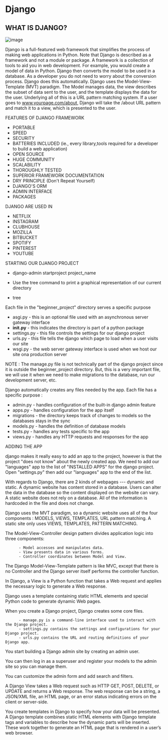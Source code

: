 # Django

## WHAT IS DJANGO?

![image](https://user-images.githubusercontent.com/90493668/216966169-42af6630-c221-47b9-9e97-97f59dd78436.png)

Django is a full-featured web framework that simplifies the process of making web applications in Python. Note that Django is described as a framework and not a module or package. A framework is a collection of tools to aid you in web development. For example, you would create a model of data in Python. Django then converts the model to be used in a database. As a developer you do not need to worry about the conversion process. Django does this automatically.
Django uses the Model-View-Template (MVT) paradigm. The Model manages data, the view describes the subset of data sent to the user, and the template displays the data for the user. Underlying all of this is a URL pattern matching system. If a user goes to www.yourpage.com/about, Django will take the /about URL pattern and match it to a view, which is presented to the user.

FEATURES OF DJANGO FRAMEWORK

- PORTABLE
- SPEED
- SECURITY
- BATTERIES INCLUDED (ie., every library,tools required for a developer to build a web application)
- OPEN SOURCE 
- HUGE COMMUNITY
- SCALABILITY
- THOROUGHLY TESTED
- SUPERIOR FRAMEWORK DOCUMENTATION
- DRY PRINCIPLE (Don't Repeat Yourself)
- DJANGO'S ORM 
- ADMIN INTERFACE
- PACKAGES 

DJANGO ARE USED IN 

- NETFLIX
- INSTAGRAM
- CLUBHOUSE
- MOZILLA
- BITBUCKET
- SPOTIFY
- PINTEREST
- YOUTUBE

STARTING OUR DJANGO PROJECT

- django-admin startproject project_name

- Use the tree command to print a graphical representation of our current directory

- tree

Each file in the "beginner_project" directory serves a specific purpose

- asgi.py - this is an optional file used with an asynchronous server gateway interface
- __init.py__ - this indicates the directory is part of a python package
- settings.py - this file controls the settings for our django project 
- urls.py - this file tells the django which page to load when a user visits our site
- wsgi.py - the web server gateway interface is used when we host our site ona production server

NOTE : The manage.py file is not technically part of the django project since it is outside the beginner_project directory. But, this is a very important file, we will use it when we need to make migrations to the database, run our development server, etc.

Django automatically creates any files needed by the app. Each file has a specific purpose :

- admin.py - handles configuration of the built-in django
admin feature
- apps.py - handles configuration for the app itself
- migrations - the directory keeps track of changes to models so the databases stays in the sync
- models.py - handles the definition of database models
- tests.py - handles any tests specific to the app
- views.py - handles any HTTP requests and responses for the app

ADDING THE APP

django makes it really easy to add an app to the project, however is that the project "does not know" about the newly created app. We need to add our "languages" app to the list of "INSTALLED APPS" for the django project. Open "settings.py" then add our "languages" app to the end of the list.

With regards to Django, there are 2 kinds of webpages --- dynamic and static.
A dynamic website has content stored in a database. Users can alter the data in the database so the content displayed on the website can vary.
A static website does not rely on a database. All of the information is hardcoded in the file and does not change.

Django uses the MVT paradigm, so a dynamic website uses all of the four components : MODELS, VIEWS, TEMPLATES, URL pattern matching.
A static site only uses VIEWS, TEMPLATES, PATTERN MATCHING. 

The Model-View-Controller design pattern divides application logic into three components: 

          - Model accesses and manipulates data. 
          - View presents data in various forms. 
          - Controller coordinates between Model and View. 

The Django Model-View-Template pattern is like MVC, except that there is no Controller and the Django server itself performs the controller function. 

In Django, a View is a Python function that takes a Web request and applies the necessary logic to generate a Web response. 

Django uses a template containing static HTML elements and special Python code to generate dynamic Web pages.  

When you create a Django project, Django creates some core files. 

          - manage.py is a command-line interface used to interact with the Django project. 
          - settings.py contains the settings and configurations for your Django project. 
          - urls.py contains the URL and routing definitions of your Django app. 

You start building a Django admin site by creating an admin user. 

You can then log in as a superuser and register your models to the admin site so you can manage them. 

You can customize the admin form and add search and filters. 

A Django View takes a Web request such as HTTP GET, POST, DELETE, or UPDATE and returns a Web response. The web response can be a string, a JSON/XML file, an HTML page, or an error status indicating errors on the client or server-side. 

You create templates in Django to specify how your data will be presented. A Django template combines static HTML elements with Django template tags and variables to describe how the dynamic parts will be inserted. These work together to generate an HTML page that is rendered in a user’s web browser. 
